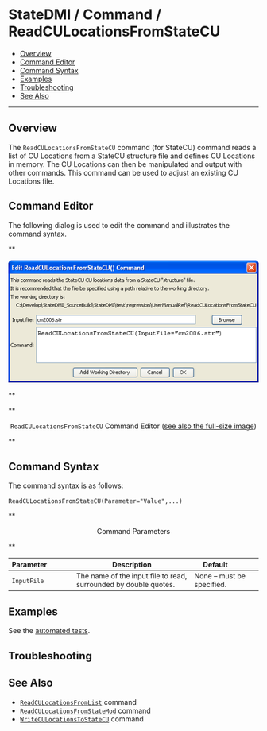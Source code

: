 # StateDMI / Command / ReadCULocationsFromStateCU #

* [Overview](#overview)
* [Command Editor](#command-editor)
* [Command Syntax](#command-syntax)
* [Examples](#examples)
* [Troubleshooting](#troubleshooting)
* [See Also](#see-also)

-------------------------

## Overview ##

The `ReadCULocationsFromStateCU` command (for StateCU)
command reads a list of CU Locations from a StateCU structure file and defines CU Locations in memory.
The CU Locations can then be manipulated and output with other commands.
This command can be used to adjust an existing CU Locations file.

## Command Editor ##

The following dialog is used to edit the command and illustrates the command syntax.

**<p style="text-align: center;">
![ReadCULocationsFromStateCU](ReadCULocationsFromStateCU.png)
</p>**

**<p style="text-align: center;">
`ReadCULocationsFromStateCU` Command Editor (<a href="../ReadCULocationsFromStateCU.png">see also the full-size image</a>)
</p>**

## Command Syntax ##

The command syntax is as follows:

```text
ReadCULocationsFromStateCU(Parameter="Value",...)
```
**<p style="text-align: center;">
Command Parameters
</p>**

| **Parameter**&nbsp;&nbsp;&nbsp;&nbsp;&nbsp;&nbsp;&nbsp;&nbsp;&nbsp;&nbsp;&nbsp;&nbsp; | **Description** | **Default**&nbsp;&nbsp;&nbsp;&nbsp;&nbsp;&nbsp;&nbsp;&nbsp;&nbsp;&nbsp; |
| --------------|-----------------|----------------- |
| `InputFile` | The name of the input file to read, surrounded by double quotes. | None – must be specified. |

## Examples ##

See the [automated tests](https://github.com/OpenCDSS/cdss-app-statedmi-test/tree/master/test/regression/commands/ReadCULocationsFromStateCU).

## Troubleshooting ##

## See Also ##

* [`ReadCULocationsFromList`](../ReadCULocationsFromList/ReadCULocationsFromList.md) command
* [`ReadCULocationsFromStateMod`](../ReadCULocationsFromStateMod/ReadCULocationsFromStateMod.md) command
* [`WriteCULocationsToStateCU`](../WriteCULocationsToStateCU/WriteCULocationsToStateCU.md) command
